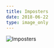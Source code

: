 ```yaml
---
title: Imposters
date: 2018-06-22
type: image_only
---
```


![Imposters](/$relToAbs("imposters.jpg")$)
